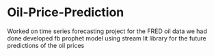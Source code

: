 # Oil-Price-Prediction
Worked on time series forecasting project for the FRED oil data we had done developed fb prophet model  using stream lit library for the future predictions of the oil prices
